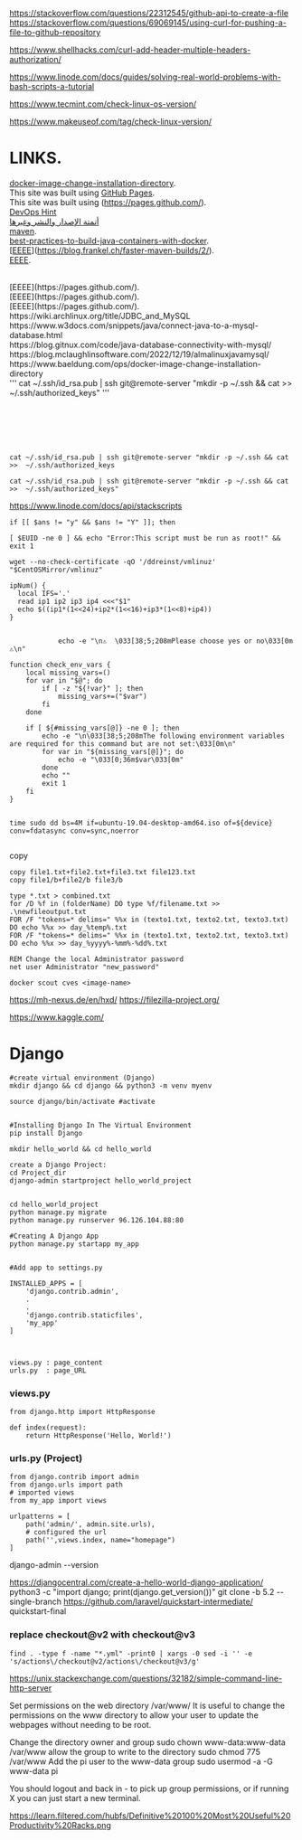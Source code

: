 https://stackoverflow.com/questions/22312545/github-api-to-create-a-file
https://stackoverflow.com/questions/69069145/using-curl-for-pushing-a-file-to-github-repository






https://www.shellhacks.com/curl-add-header-multiple-headers-authorization/

https://www.linode.com/docs/guides/solving-real-world-problems-with-bash-scripts-a-tutorial

https://www.tecmint.com/check-linux-os-version/

https://www.makeuseof.com/tag/check-linux-version/


# LINKS.


 [docker-image-change-installation-directory](https://www.baeldung.com/ops/docker-image-change-installation-directory).
<br/>
This site was built using [GitHub Pages](https://pages.github.com/).
<br/>
This site was built using (https://pages.github.com/).
<br/>
[DevOps Hint](https://www.youtube.com/@DevOpsHint/videos)
<br/>
[أتمتة اﻹصدار والنشر وغيرها ](https://youtu.be/1121pbK1_jk?t=5992)
<br/>
[maven](https://spring.io/guides/gs/maven/).
<br/>
[best-practices-to-build-java-containers-with-docker](https://snyk.io/blog/best-practices-to-build-java-containers-with-docker/).
<br/>
[[EEEE](https://blog.frankel.ch/faster-maven-builds/2/)](https://blog.frankel.ch/faster-maven-builds/2/).
<br/>
[EEEE](https://pages.github.com/).

<br/>
[EEEE](https://pages.github.com/).
<br/>
[EEEE](https://pages.github.com/).
<br/>
[EEEE](https://pages.github.com/).
<br/>
https://wiki.archlinux.org/title/JDBC_and_MySQL
<br/>
https://www.w3docs.com/snippets/java/connect-java-to-a-mysql-database.html
<br/>
https://blog.gitnux.com/code/java-database-connectivity-with-mysql/
<br/>
https://blog.mclaughlinsoftware.com/2022/12/19/almalinuxjavamysql/
<br/>
https://www.baeldung.com/ops/docker-image-change-installation-directory
<br/>
'''
cat ~/.ssh/id_rsa.pub | ssh git@remote-server "mkdir -p ~/.ssh && cat >>  ~/.ssh/authorized_keys"
'''
<br/>
<br/>
<br/>
<br/>
<br/>
<br/>

```
cat ~/.ssh/id_rsa.pub | ssh git@remote-server "mkdir -p ~/.ssh && cat >>  ~/.ssh/authorized_keys
```
```
cat ~/.ssh/id_rsa.pub | ssh git@remote-server "mkdir -p ~/.ssh && cat >>  ~/.ssh/authorized_keys"
```

https://www.linode.com/docs/api/stackscripts

```
if [[ $ans != "y" && $ans != "Y" ]]; then

[ $EUID -ne 0 ] && echo "Error:This script must be run as root!" && exit 1

wget --no-check-certificate -qO '/ddreinst/vmlinuz' "$CentOSMirror/vmlinuz"

ipNum() {
  local IFS='.'
  read ip1 ip2 ip3 ip4 <<<"$1"
  echo $((ip1*(1<<24)+ip2*(1<<16)+ip3*(1<<8)+ip4))
}


            echo -e "\n⚠️  \033[38;5;208mPlease choose yes or no\033[0m ⚠️\n"

function check_env_vars {
    local missing_vars=()
    for var in "$@"; do
        if [ -z "${!var}" ]; then
            missing_vars+=("$var")
        fi
    done

    if [ ${#missing_vars[@]} -ne 0 ]; then
        echo -e "\n\033[38;5;208mThe following environment variables are required for this command but are not set:\033[0m\n"
        for var in "${missing_vars[@]}"; do
            echo -e "\033[0;36m$var\033[0m"
        done
        echo ""
        exit 1
    fi
}


time sudo dd bs=4M if=ubuntu-19.04-desktop-amd64.iso of=${device} conv=fdatasync conv=sync,noerror


```



copy
```
copy file1.txt+file2.txt+file3.txt file123.txt
copy file1/b+file2/b file3/b

type *.txt > combined.txt
for /D %f in (folderName) DO type %f/filename.txt >> .\newfileoutput.txt
FOR /F "tokens=* delims=" %%x in (texto1.txt, texto2.txt, texto3.txt) DO echo %%x >> day_%temp%.txt
FOR /F "tokens=* delims=" %%x in (texto1.txt, texto2.txt, texto3.txt) DO echo %%x >> day_%yyyy%-%mm%-%dd%.txt

REM Change the local Administrator password
net user Administrator "new_password"

docker scout cves <image-name>

```
https://mh-nexus.de/en/hxd/
https://filezilla-project.org/

https://www.kaggle.com/



# Django


```
#create virtual environment (Django)
mkdir django && cd django && python3 -m venv myenv

source django/bin/activate #activate


#Installing Django In The Virtual Environment
pip install Django

mkdir hello_world && cd hello_world

create a Django Project:
cd Project_dir
django-admin startproject hello_world_project


cd hello_world_project
python manage.py migrate
python manage.py runserver 96.126.104.88:80

#Creating A Django App
python manage.py startapp my_app


#Add app to settings.py

INSTALLED_APPS = [
    'django.contrib.admin',
    .
    .
    'django.contrib.staticfiles',
    'my_app'
]



views.py : page_content
urls.py  : page_URL

```

###  views.py
```
from django.http import HttpResponse

def index(request):
    return HttpResponse('Hello, World!')
```


###  urls.py (Project)
```
from django.contrib import admin
from django.urls import path
# imported views
from my_app import views

urlpatterns = [
    path('admin/', admin.site.urls),
    # configured the url
    path('',views.index, name="homepage")
]

```

django-admin --version

https://djangocentral.com/create-a-hello-world-django-application/
 python3 -c "import django; print(django.get_version())"
git clone -b 5.2 --single-branch https://github.com/laravel/quickstart-intermediate/ quickstart-final




###  replace checkout@v2 with checkout@v3
```
find . -type f -name "*.yml" -print0 | xargs -0 sed -i '' -e 's/actions\/checkout@v2/actions\/checkout@v3/g'
```


https://unix.stackexchange.com/questions/32182/simple-command-line-http-server


Set permissions on the web directory /var/www/
It is useful to change the permissions on the www directory to allow your user to update the webpages without needing to be root.

Change the directory owner and group
sudo chown www-data:www-data /var/www
allow the group to write to the directory
sudo chmod 775 /var/www
Add the pi user to the www-data group
sudo usermod -a -G www-data pi

You should logout and back in - to pick up group permissions, or if running X you can just start a new terminal.

https://learn.filtered.com/hubfs/Definitive%20100%20Most%20Useful%20Productivity%20Racks.png




